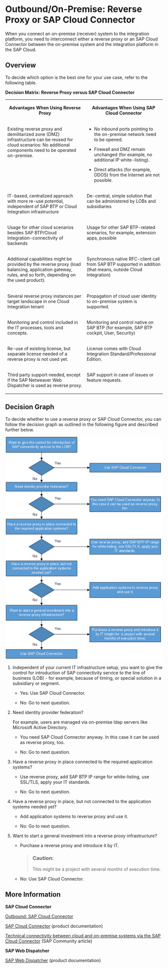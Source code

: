<!-- loio14567e1c8618433c9f003e70f0681141 -->

# Outbound/On-Premise: Reverse Proxy or SAP Cloud Connector

When you connect an on-premise \(receiver\) system to the integration platform, you need to interconnect either a reverse proxy or an SAP Cloud Connector between the on-premise system and the integration platform in the SAP Cloud.



## Overview

To decide which option is the best one for your use case, refer to the following table.

**Decision Matrix: Reverse Proxy versus SAP Cloud Connector**


<table>
<tr>
<th valign="top">

Advantages When Using Reverse Proxy



</th>
<th valign="top">

Advantages When Using SAP Cloud Connector



</th>
</tr>
<tr>
<td valign="top">

Existing reverse proxy and demilitarized zone \(DMZ\) infrastructure can be reused for cloud scenarios: No additional components need to be operated on-premise.



</td>
<td valign="top">

-   No inbound ports pointing to the on-premise network need to be opened.

-   Firewall and DMZ remain unchanged \(for example, no additional IP white-listing\).

-   Direct attacks \(for example, DDOS\) from the Internet are not possible.




</td>
</tr>
<tr>
<td valign="top">

IT-based, centralized approach with more re-use potential, independent of SAP BTP or Cloud Integration infrastructure



</td>
<td valign="top">

De-central, simple solution that can be administered by LOBs and subsidiaries



</td>
</tr>
<tr>
<td valign="top">

Usage for other cloud scenarios besides SAP BTP/Cloud Integration-connectivity of backends



</td>
<td valign="top">

Usage for other SAP BTP-related scenarios, for example, extension apps, possible



</td>
</tr>
<tr>
<td valign="top">

Additional capabilities might be provided by the reverse proxy \(load balancing, application gateway, rules, and so forth, depending on the used product\).



</td>
<td valign="top">

Synchronous native RFC-client call from SAP BTP supported in addition \(that means, outside Cloud Integration\)



</td>
</tr>
<tr>
<td valign="top">

Several reverse proxy instances per target landscape in one Cloud Integration tenant



</td>
<td valign="top">

Propagation of cloud user identity to on-premise system is supported.



</td>
</tr>
<tr>
<td valign="top">

Monitoring and control included in the IT processes, tools and concepts.



</td>
<td valign="top">

Monitoring and control native on SAP BTP \(for example, SAP BTP cockpit, User, Security\)



</td>
</tr>
<tr>
<td valign="top">

Re-use of existing license, but separate license needed of a reverse proxy is not used yet.



</td>
<td valign="top">

License comes with Cloud Integration Standard/Professional Edition.



</td>
</tr>
<tr>
<td valign="top">

Third party support needed, except if the SAP Netweaver Web Dispatcher is used as reverse proxy.



</td>
<td valign="top">

SAP support in case of issues or feature requests.



</td>
</tr>
</table>



## Decision Graph

To decide whether to use a reverse proxy or SAP Cloud Connector, you can follow the decision graph as outlined in the following figure and described further below.

![](images/Decision_Graph_eb6ecd7.png)

1.  Independent of your current IT infrastructure setup, you want to give the control for introduction of SAP connectivity service to the line of business \(LOB\) - for example, because of timing, or special solution in a subsidiary or segment.

    -   Yes: Use SAP Cloud Connector.

    -   No: Go to next question.


2.  Need identity provider federation?

    For example, users are managed via on-premise ldap servers like Microsoft Active Directory.

    -   You need SAP Cloud Connector anyway. In this case it can be used as reverse proxy, too.

    -   No: Go to next question.


3.  Have a reverse proxy in place connected to the required application systems?

    -   Use reverse proxy, add SAP BTP IP range for white-listing, use SSL/TLS, apply your IT standards.

    -   No: Go to next question.


4.  Have a reverse proxy in place, but not connected to the application systems needed yet?

    -   Add application systems to reverse proxy and use it.

    -   No: Go to next question.


5.  Want to start a general investment into a reverse proxy infrastructure?

    -   Purchase a reverse proxy and introduce it by IT.

        > ### Caution:  
        > This might be a project with several months of execution time.

    -   No: Use SAP Cloud Connector.





## More Information

**SAP Cloud Connector**

[Outbound: SAP Cloud Connector](outbound-sap-cloud-connector-642e87f.md)

[SAP Cloud Connector](https://help.hana.ondemand.com/help/frameset.htm?e6c7616abb5710148cfcf3e75d96d596.html) \(product documentation\)

[Technical connectivity between cloud and on-premise systems via the SAP Cloud Connector](https://blogs.sap.com/2016/03/17/technical-connectivity-between-cloud-and-on-premise-systems-via-the-sap-cloud-connector/) \(SAP Community article\)

**SAP Web Dispatcher**

[SAP Web Dispatcher](https://help.sap.com/saphelp_nw75/helpdata/en/48/8fe37933114e6fe10000000a421937/content.htm?original_fqdn=help.sap.de) \(product documentation\)

